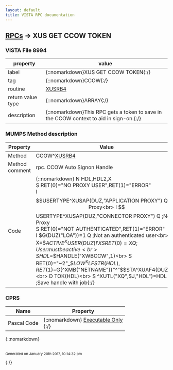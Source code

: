 ```yaml
---
layout: default
title: VISTA RPC documentation
---
```




## [RPCs](TableOfContent.md) &#8594; XUS GET CCOW TOKEN 



### VISTA File 8994 


 property | value 
--- | --- 
 label | {::nomarkdown}XUS GET CCOW TOKEN{:/}
 tag | {::nomarkdown}CCOW{:/}
 routine | [XUSRB4](http://code.osehra.org/dox/Routine_XUSRB4_source.html)
 return value type | {::nomarkdown}ARRAY{:/}
 description | {::nomarkdown}This RPC gets a token to save in the CCOW context to aid in sign-on.{:/}


### MUMPS Method description

 Property | Value 
 --- | --- 
 Method | CCOW^[XUSRB4](http://code.osehra.org/dox/Routine_XUSRB4_source.html)
 Method comment | rpc. CCOW Auto Signon Handle
 Code | {::nomarkdown}  N HDL,HDL2,X<br> S RET(0)="NO PROXY USER",RET(1)="ERROR"<br> I $$USERTYPE^XUSAP(DUZ,"APPLICATION PROXY") Q  ;No Proxy<br> I $$USERTYPE^XUSAP(DUZ,"CONNECTOR PROXY") Q  ;No Proxy<br> S RET(0)="NOT AUTHENTICATED",RET(1)="ERROR"<br> I $G(DUZ("LOA"))=1 Q  ;Not an authenticated user<br> S X=$$ACTIVE^XUSER(DUZ) I 'X S RET(0)=X Q  ;User must be active<br> S HDL=$$HANDLE("XWBCCW",1)<br> S RET(0)="~2"_$$LOW^XLFSTR(HDL),RET(1)=$G(^XMB("NETNAME"))_"^"_$$STA^XUAF4(DUZ(2))<br> D TOK(HDL)<br> S ^XUTL("XQ",$J,"HDL")=HDL ;Save handle with job{:/}


### CPRS

 Name | Property 
 --- | --- 
 Pascal Code | {::nomarkdown} <a href="">Executable Only</a><br/>{:/}

{::nomarkdown} <br/><br/><p style="font-size: 11px">Generated on January 20th 2017, 10:14:32 pm</p>{:/}